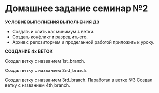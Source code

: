 # Домашнее задание семинар №2 #
__УСЛОВИЕ ВЫПОЛНЕНИЯ ВЫПОЛНЕНИЯ ДЗ__
* Создать и слить как минимум 4 ветки.
* Cоздать конфликт и разрешить его.
* Архив с репозиторием и проделанной работой приложить к уроку.

__СОЗДАНИЕ 4х ВЕТОК__

Создал ветку с названием 1st_branch.

Создал ветку с названием 2nd_branch.

Создал ветку с названием 3rd_branch.
Паработал в ветке №3
Создал ветку с названием 4th_branch.